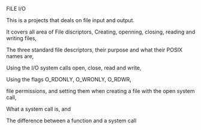 FILE I/O

This is a projects that deals on file input and output. 

It covers all area of File discriptors, Creating, openning, closing, reading and writing files,

The three standard file descriptors, their purpose and what their POSIX names are,

Using the I/O system calls open, close, read and write,

Using the flags O_RDONLY, O_WRONLY, O_RDWR,

file permissions, and setting them when creating a file with the open system call,

What a system call is, and 

The difference between a function and a system call
